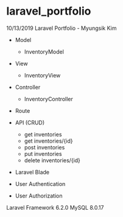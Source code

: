 # laravel_portfolio 

10/13/2019 Laravel Portfolio - Myungsik Kim

- Model
  - InventoryModel
- View
  - InventoryView
- Controller
  - InventoryController
- Route

- API (CRUD)
  - get inventories
  - get inventories/{id}
  - post inventories
  - put inventories
  - delete inventories/{id}

- Laravel Blade

- User Authentication

- User Authorization

Laravel Framework 6.2.0
MySQL 8.0.17
